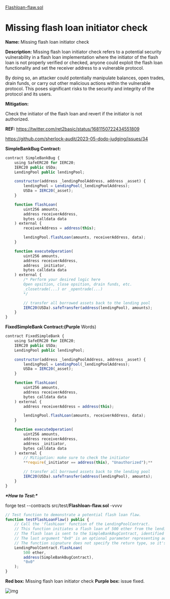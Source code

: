 [Flashloan-flaw.sol](https://github.com/SunWeb3Sec/DeFiVulnLabs/blob/main/src/test/Flashloan-flaw.sol)

# Missing flash loan initiator check

**Name:** Missing flash loan initiator check

**Description:** Missing flash loan initiator check refers to a potential security vulnerability in a flash loan implementation where the initiator of the flash loan is not properly verified or checked, anyone could exploit the flash loan functionality and set the receiver address to a vulnerable protocol.

By doing so, an attacker could potentially manipulate balances, open trades, drain funds, or carry out other malicious actions within the vulnerable protocol. This poses significant risks to the security and integrity of the protocol and its users.

**Mitigation:**

Check the initiator of the flash loan and revert if the initiator is not authorized.

**REF:** https://twitter.com/ret2basic/status/1681150722434551809

https://github.com/sherlock-audit/2023-05-dodo-judging/issues/34

**SimpleBankBug Contract:**

```jsx
contract SimpleBankBug {
    using SafeERC20 for IERC20;
    IERC20 public USDa;
    LendingPool public lendingPool;

    constructor(address _lendingPoolAddress, address _asset) {
        lendingPool = LendingPool(_lendingPoolAddress);
        USDa = IERC20(_asset);
    }

    function flashLoan(
        uint256 amounts,
        address receiverAddress,
        bytes calldata data
    ) external {
        receiverAddress = address(this);

        lendingPool.flashLoan(amounts, receiverAddress, data);
    }

    function executeOperation(
        uint256 amounts,
        address receiverAddress,
        address _initiator,
        bytes calldata data
    ) external {
        /* Perform your desired logic here
        Open opsition, close opsition, drain funds, etc.
        _closetrade(...) or _opentrade(...)
        */

        // transfer all borrowed assets back to the lending pool
        IERC20(USDa).safeTransfer(address(lendingPool), amounts);
    }
}
```

**FixedSimpleBank Contract:(Purple** Words)

```jsx
contract FixedSimpleBank {
    using SafeERC20 for IERC20;
    IERC20 public USDa;
    LendingPool public lendingPool;

    constructor(address _lendingPoolAddress, address _asset) {
        lendingPool = LendingPool(_lendingPoolAddress);
        USDa = IERC20(_asset);
    }

    function flashLoan(
        uint256 amounts,
        address receiverAddress,
        bytes calldata data
    ) external {
        address receiverAddress = address(this);

        lendingPool.flashLoan(amounts, receiverAddress, data);
    }

    function executeOperation(
        uint256 amounts,
        address receiverAddress,
        address _initiator,
        bytes calldata data
    ) external {
        // Mitigation: make sure to check the initiator
        **require(_initiator == address(this), "Unauthorized");** 

        // transfer all borrowed assets back to the lending pool
        IERC20(USDa).safeTransfer(address(lendingPool), amounts);
    }
}
```

***\*How to Test:\****

forge test --contracts src/test/**Flashloan-flaw.sol** -vvvv

```jsx
// Test function to demonstrate a potential flash loan flaw.
function testFlashLoanFlaw() public {
    // Call the 'flashLoan' function of the LendingPoolContract.
    // This function initiates a flash loan of 500 ether from the lending pool.
    // The flash loan is sent to the SimpleBankBugContract, identified by its address.
    // The last argument "0x0" is an optional parameter representing additional data for the flash loan.
    // The function signature does not specify the return type, so it's assumed that the flashLoan function completes successfully.
    LendingPoolContract.flashLoan(
        500 ether,
        address(SimpleBankBugContract),
        "0x0"
    );
}
```

**Red box:** Missing flash loan initiator check **Purple box:** issue fixed.

![img](https://web3sec.notion.site/image/https%3A%2F%2Fs3-us-west-2.amazonaws.com%2Fsecure.notion-static.com%2F5a43db2c-b6b1-44de-9ce2-df8ac05b0a41%2FF1SgN3KagAQq4yX.jpeg?table=block&id=5eed3d6d-98ab-422c-bbc8-4562aebcb5ce&spaceId=369b5001-5511-4fe6-a099-48af1d841f20&width=2000&userId=&cache=v2)